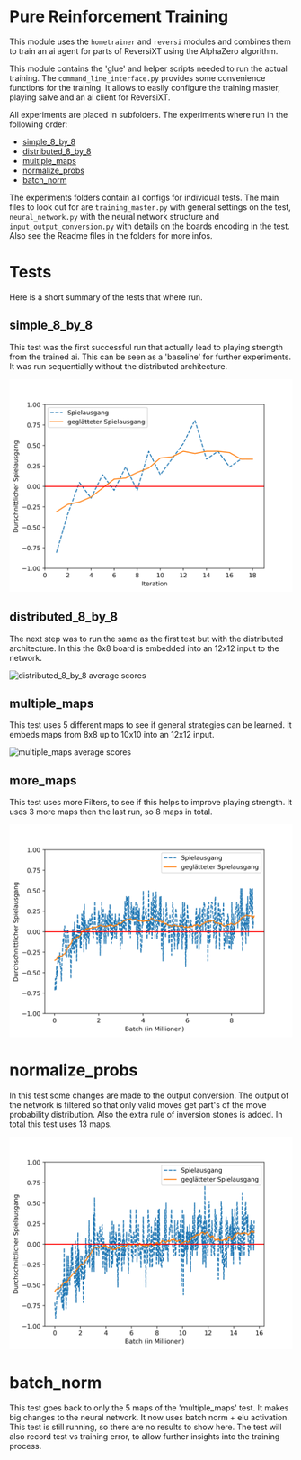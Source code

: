 # Pure Reinforcement Training

This module uses the `hometrainer` and `reversi` modules and combines them to train
an ai agent for parts of ReversiXT using the AlphaZero algorithm.


This module contains the 'glue' and helper scripts needed to run the actual training.
The `command_line_interface.py` provides some convenience functions for the training.
It allows to easily configure the training master, playing salve and an ai client for ReversiXT.


All experiments are placed in subfolders. The experiments where run in the following order:
- [simple_8_by_8](simple_8_by_8/Readme.md)
- [distributed_8_by_8](distributed_8_by_8/Readme.md)
- [multiple_maps](multiple_maps/Readme.md)
- [normalize_probs](normalize_probs/Readme.md)
- [batch_norm](batch_norm/Readme.md)

The experiments folders contain all configs for individual tests.
The main files to look out for are `training_master.py` with general settings on the test,
`neural_network.py` with the neural network structure and `input_output_conversion.py`
with details on the boards encoding in the test. Also see the Readme files in the folders for more infos.


# Tests

Here is a short summary of the tests that where run.

## simple_8_by_8

This test was the first successful run that actually lead to playing strength from the trained ai.
This can be seen as a 'baseline' for further experiments. It was run sequentially without the distributed architecture.

![simple_8_by_8 average scores](simple_8_by_8/run_final_8_by_8/avg_score.png)

## distributed_8_by_8

The next step was to run the same as the first test but with the distributed architecture.
In this the 8x8 board is embedded into an 12x12 input to the network.

![distributed_8_by_8 average scores](distributed_8_by_8/final_long_running_test/winrate.png)


## multiple_maps

This test uses 5 different maps to see if general strategies can be learned.
It embeds maps from 8x8 up to 10x10 into an 12x12 input.

![multiple_maps average scores](multiple_maps/final-long_running-test/avg_score.png)


## more_maps

This test uses more Filters, to see if this helps to improve playing strength.
It uses 3 more maps then the last run, so 8 maps in total.

![more_maps average scores](more_maps/final-long-running-test/avg_score.png)


# normalize_probs

In this test some changes are made to the output conversion. The output of the network is filtered so
that only valid moves get part's of the move probability distribution.
Also the extra rule of inversion stones is added. In total this test uses 13 maps.

![normalize_probs average scores](normalize_probs/final-long-running-test/avg_scores.png)


# batch_norm

This test goes back to only the 5 maps of the 'multiple_maps' test.
It makes big changes to the neural network. It now uses batch norm + elu activation.
This test is still running, so there are no results to show here.
The test will also record test vs training error, to allow further insights into the training process.
